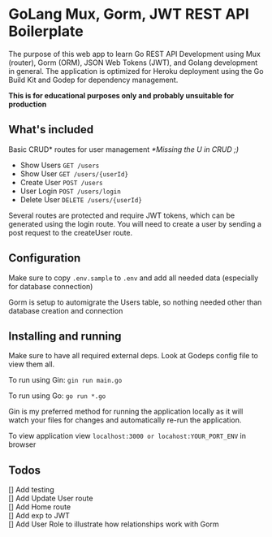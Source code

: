 # GoLang Mux, Gorm, JWT REST API Boilerplate 

The purpose of this web app to learn Go REST API Development using Mux (router), Gorm (ORM), JSON Web Tokens (JWT), and Golang development in general. The application is optimized for Heroku deployment using the Go Build Kit and Godep for dependency management.

**This is for educational purposes only and probably unsuitable for production** 

## What's included

Basic CRUD* routes for user management _*Missing the U in CRUD ;)_ 

* Show Users `GET /users`
* Show User `GET /users/{userId}`
* Create User `POST /users`
* User Login `POST /users/login`
* Delete User `DELETE /users/{userId}`

Several routes are protected and require JWT tokens, which can be generated using the login route.
You will need to create a user by sending a post request to the createUser route.

## Configuration

Make sure to copy `.env.sample` to `.env` and add all needed data (especially for database connection)

Gorm is setup to automigrate the Users table, so nothing needed other than database creation and connection

## Installing and running

Make sure to have all required external deps. Look at Godeps config file to view them all.

To run using Gin: `gin run main.go`

To run using Go: `go run *.go`

Gin is my preferred method for running the application locally as it will watch your files for changes and automatically re-run the application.

To view application view `localhost:3000 or locahost:YOUR_PORT_ENV` in browser
  
## Todos
 
[] Add testing <br>
[] Add Update User route <br>
[] Add Home route <br>
[] Add exp to JWT <br>
[] Add User Role to illustrate how relationships work with Gorm<br>